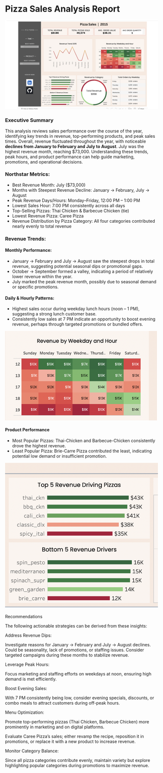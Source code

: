 # Pizza Sales Analysis Report

![Description of image](images/pizza_sales_db.png)



### Executive Summary
This analysis reviews sales performance over the course of the year, identifying key trends in revenue, top-performing products, and peak sales times. Overall, revenue fluctuated throughout the year, with noticeable __declines from January to February and July to August__. July was the highest revenue month, reaching $73,000. Understanding these trends, peak hours, and product performance can help guide marketing, promotions, and operational decisions.

### Northstar Metrics:
  - Best Revenue Month: July ($73,000)
  - Months with Steepest Revenue Decline: January → February, July → August
  - Peak Revenue Days/Hours: Monday–Friday, 12:00 PM – 1:00 PM
  - Lowest Sales Hour: 7:00 PM consistently across all days
  - Top-Selling Pizzas: Thai Chicken & Barbecue Chicken (tie)
  - Lowest Revenue Pizza: Caree Pizza
  - Revenue Distribution by Pizza Category: All four categories contributed nearly evenly to total revenue

### Revenue Trends: 

#### Monthly Performance:
  - January → February and July → August saw the steepest drops in total revenue, suggesting potential seasonal dips or promotional gaps.
  - October → September formed a valley, indicating a period of relatively lower revenue within the year.
  - July marked the peak revenue month, possibly due to seasonal demand or specific promotions.



#### Daily & Hourly Patterns:
  - Highest sales occur during weekday lunch hours (noon – 1 PM), suggesting a strong lunch customer base.
  - Consistently low sales at 7 PM indicate an opportunity to boost evening revenue, perhaps through targeted promotions or bundled offers.

![Description of image](images/heatmap.png)


#### Product Performance
  - Most Popular Pizzas: Thai-Chicken and Barbecue-Chicken consistently drove the highest revenue.
  - Least Popular Pizza: Brie-Carre Pizza contributed the least, indicating potential low demand or insufficient promotion.

![Description of image](images/popular_bar_charts.png)



Recommendations

The following actionable strategies can be derived from these insights:

Address Revenue Dips:

Investigate reasons for January → February and July → August declines. Could be seasonality, lack of promotions, or staffing issues. Consider targeted campaigns during these months to stabilize revenue.

Leverage Peak Hours:

Focus marketing and staffing efforts on weekdays at noon, ensuring high demand is met efficiently.

Boost Evening Sales:

With 7 PM consistently being low, consider evening specials, discounts, or combo meals to attract customers during off-peak hours.

Menu Optimization:

Promote top-performing pizzas (Thai Chicken, Barbecue Chicken) more prominently in marketing and on digital platforms.

Evaluate Caree Pizza’s sales; either revamp the recipe, reposition it in promotions, or replace it with a new product to increase revenue.

Monitor Category Balance:

Since all pizza categories contribute evenly, maintain variety but explore highlighting popular categories during promotions to maximize revenue.
